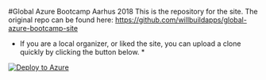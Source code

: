 ﻿#Global Azure Bootcamp Aarhus 2018
This is the repository for the site. The original repo can be found here: https://github.com/willbuildapps/global-azure-bootcamp-site

* If you are a local organizer, or liked the site, you can upload a clone quickly by clicking the button below. *

[![Deploy to Azure](http://azuredeploy.net/deploybutton.png)](https://azuredeploy.net/)

